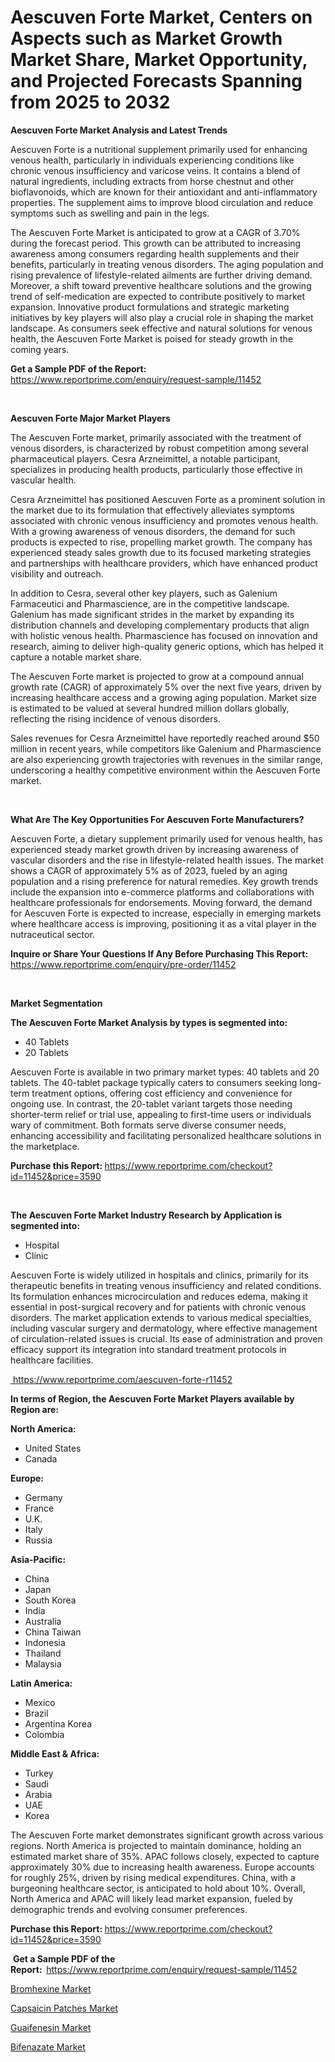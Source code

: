 <p><h1>Aescuven Forte Market, Centers on Aspects such as Market Growth Market Share, Market Opportunity, and Projected Forecasts Spanning from 2025 to 2032</h1></p><p><strong>Aescuven Forte Market Analysis and Latest Trends</strong></p>
<p><p>Aescuven Forte is a nutritional supplement primarily used for enhancing venous health, particularly in individuals experiencing conditions like chronic venous insufficiency and varicose veins. It contains a blend of natural ingredients, including extracts from horse chestnut and other bioflavonoids, which are known for their antioxidant and anti-inflammatory properties. The supplement aims to improve blood circulation and reduce symptoms such as swelling and pain in the legs.</p><p>The Aescuven Forte Market is anticipated to grow at a CAGR of 3.70% during the forecast period. This growth can be attributed to increasing awareness among consumers regarding health supplements and their benefits, particularly in treating venous disorders. The aging population and rising prevalence of lifestyle-related ailments are further driving demand. Moreover, a shift toward preventive healthcare solutions and the growing trend of self-medication are expected to contribute positively to market expansion. Innovative product formulations and strategic marketing initiatives by key players will also play a crucial role in shaping the market landscape. As consumers seek effective and natural solutions for venous health, the Aescuven Forte Market is poised for steady growth in the coming years.</p></p>
<p><strong>Get a Sample PDF of the Report:&nbsp;</strong> <a href="https://www.reportprime.com/enquiry/request-sample/11452?utm_campaign=2137&utm_medium=2&utm_source=Github&utm_content=ia&utm_term=20032025&utm_id=aescuven-forte">https://www.reportprime.com/enquiry/request-sample/11452</a></p>
<p>&nbsp;</p>
<p><strong>Aescuven Forte Major Market Players</strong></p>
<p><p>The Aescuven Forte market, primarily associated with the treatment of venous disorders, is characterized by robust competition among several pharmaceutical players. Cesra Arzneimittel, a notable participant, specializes in producing health products, particularly those effective in vascular health. </p><p>Cesra Arzneimittel has positioned Aescuven Forte as a prominent solution in the market due to its formulation that effectively alleviates symptoms associated with chronic venous insufficiency and promotes venous health. With a growing awareness of venous disorders, the demand for such products is expected to rise, propelling market growth. The company has experienced steady sales growth due to its focused marketing strategies and partnerships with healthcare providers, which have enhanced product visibility and outreach.</p><p>In addition to Cesra, several other key players, such as Galenium Farmaceutici and Pharmascience, are in the competitive landscape. Galenium has made significant strides in the market by expanding its distribution channels and developing complementary products that align with holistic venous health. Pharmascience has focused on innovation and research, aiming to deliver high-quality generic options, which has helped it capture a notable market share.</p><p>The Aescuven Forte market is projected to grow at a compound annual growth rate (CAGR) of approximately 5% over the next five years, driven by increasing healthcare access and a growing aging population. Market size is estimated to be valued at several hundred million dollars globally, reflecting the rising incidence of venous disorders.</p><p>Sales revenues for Cesra Arzneimittel have reportedly reached around $50 million in recent years, while competitors like Galenium and Pharmascience are also experiencing growth trajectories with revenues in the similar range, underscoring a healthy competitive environment within the Aescuven Forte market.</p></p>
<p>&nbsp;</p>
<p><strong>What Are The Key Opportunities For Aescuven Forte Manufacturers?</strong></p>
<p><p>Aescuven Forte, a dietary supplement primarily used for venous health, has experienced steady market growth driven by increasing awareness of vascular disorders and the rise in lifestyle-related health issues. The market shows a CAGR of approximately 5% as of 2023, fueled by an aging population and a rising preference for natural remedies. Key growth trends include the expansion into e-commerce platforms and collaborations with healthcare professionals for endorsements. Moving forward, the demand for Aescuven Forte is expected to increase, especially in emerging markets where healthcare access is improving, positioning it as a vital player in the nutraceutical sector.</p></p>
<p><strong>Inquire or Share Your Questions If Any Before Purchasing This Report:</strong> <a href="https://www.reportprime.com/enquiry/pre-order/11452?utm_campaign=2137&utm_medium=2&utm_source=Github&utm_content=ia&utm_term=20032025&utm_id=aescuven-forte">https://www.reportprime.com/enquiry/pre-order/11452</a></p>
<p>&nbsp;</p>
<p><strong>Market Segmentation</strong></p>
<p><strong>The Aescuven Forte Market Analysis by types is segmented into:</strong></p>
<p><ul><li>40 Tablets</li><li>20 Tablets</li></ul></p>
<p><p>Aescuven Forte is available in two primary market types: 40 tablets and 20 tablets. The 40-tablet package typically caters to consumers seeking long-term treatment options, offering cost efficiency and convenience for ongoing use. In contrast, the 20-tablet variant targets those needing shorter-term relief or trial use, appealing to first-time users or individuals wary of commitment. Both formats serve diverse consumer needs, enhancing accessibility and facilitating personalized healthcare solutions in the marketplace.</p></p>
<p><strong>Purchase this Report:&nbsp;</strong><a href="https://www.reportprime.com/checkout?id=11452&price=3590&utm_campaign=2137&utm_medium=2&utm_source=Github&utm_content=ia&utm_term=20032025&utm_id=aescuven-forte">https://www.reportprime.com/checkout?id=11452&price=3590</a></p>
<p>&nbsp;</p>
<p><strong>The Aescuven Forte Market Industry Research by Application is segmented into:</strong></p>
<p><ul><li>Hospital</li><li>Clinic</li></ul></p>
<p><p>Aescuven Forte is widely utilized in hospitals and clinics, primarily for its therapeutic benefits in treating venous insufficiency and related conditions. Its formulation enhances microcirculation and reduces edema, making it essential in post-surgical recovery and for patients with chronic venous disorders. The market application extends to various medical specialties, including vascular surgery and dermatology, where effective management of circulation-related issues is crucial. Its ease of administration and proven efficacy support its integration into standard treatment protocols in healthcare facilities.</p></p>
<p><a href="https://www.reportprime.com/aescuven-forte-r11452?utm_campaign=2137&utm_medium=2&utm_source=Github&utm_content=ia&utm_term=20032025&utm_id=aescuven-forte">&nbsp;https://www.reportprime.com/aescuven-forte-r11452</a></p>
<p><strong>In terms of Region, the Aescuven Forte Market Players available by Region are:</strong></p>
<p>
    <p> <strong> North America: </strong>
        <ul>
            <li>United States</li>
            <li>Canada</li>
        </ul>
        </p> 
    <p> <strong> Europe: </strong>
        <ul>
            <li>Germany</li>
            <li>France</li>
            <li>U.K.</li>
            <li>Italy</li>
            <li>Russia</li>
        </ul>
        </p> 
    <p> <strong> Asia-Pacific: </strong>
        <ul>
            <li>China</li>
            <li>Japan</li>
            <li>South Korea</li>
            <li>India</li>
            <li>Australia</li>
            <li>China Taiwan</li>
            <li>Indonesia</li>
            <li>Thailand</li>
            <li>Malaysia</li>
        </ul>
        </p> 
    <p> <strong> Latin America: </strong>
        <ul>
            <li>Mexico</li>
            <li>Brazil</li>
            <li>Argentina Korea</li>
            <li>Colombia</li>
        </ul>
        </p> 
    <p> <strong> Middle East & Africa: </strong>
        <ul>
            <li>Turkey</li>
            <li>Saudi</li>
            <li>Arabia</li>
            <li>UAE</li>
            <li>Korea</li>
        </ul>
    </p>
    </p>
<p><p>The Aescuven Forte market demonstrates significant growth across various regions. North America is projected to maintain dominance, holding an estimated market share of 35%. APAC follows closely, expected to capture approximately 30% due to increasing health awareness. Europe accounts for roughly 25%, driven by rising medical expenditures. China, with a burgeoning healthcare sector, is anticipated to hold about 10%. Overall, North America and APAC will likely lead market expansion, fueled by demographic trends and evolving consumer preferences.</p></p>
<p><strong>Purchase this Report: </strong><a href="https://www.reportprime.com/checkout?id=11452&price=3590&utm_campaign=2137&utm_medium=2&utm_source=Github&utm_content=ia&utm_term=20032025&utm_id=aescuven-forte">https://www.reportprime.com/checkout?id=11452&price=3590</a></p>
<p>&nbsp;<strong>Get a Sample PDF of the Report:&nbsp;&nbsp;</strong><a href="https://www.reportprime.com/enquiry/request-sample/11452?utm_campaign=2137&utm_medium=2&utm_source=Github&utm_content=ia&utm_term=20032025&utm_id=aescuven-forte">https://www.reportprime.com/enquiry/request-sample/11452</a></p>
<p><strong></strong></p>
<p><p><a href="https://github.com/payareganiou/Market-Research-Report-List-1/blob/main/bromhexine-market.md?utm_campaign=2137&utm_medium=2&utm_source=Github&utm_content=ia&utm_term=20032025&utm_id=aescuven-forte">Bromhexine Market</a></p><p><a href="https://github.com/enieyfabius/Market-Research-Report-List-1/blob/main/capsaicin-patches-market.md?utm_campaign=2137&utm_medium=2&utm_source=Github&utm_content=ia&utm_term=20032025&utm_id=aescuven-forte">Capsaicin Patches Market</a></p><p><a href="https://github.com/lontohhikma/Market-Research-Report-List-1/blob/main/guaifenesin-market.md?utm_campaign=2137&utm_medium=2&utm_source=Github&utm_content=ia&utm_term=20032025&utm_id=aescuven-forte">Guaifenesin Market</a></p><p><a href="https://github.com/steegeneat/Market-Research-Report-List-1/blob/main/bifenazate-market.md?utm_campaign=2137&utm_medium=2&utm_source=Github&utm_content=ia&utm_term=20032025&utm_id=aescuven-forte">Bifenazate Market</a></p></p>